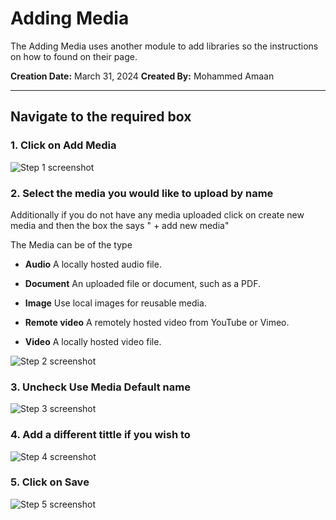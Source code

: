 # Adding Media

The Adding Media uses another module to add libraries so the instructions on how to found on their page.

__Creation Date:__ March 31, 2024
__Created By:__ Mohammed Amaan



***




##  Navigate to the required box


### 1. Click on Add Media
![Step 1 screenshot](https://images.tango.us/workflows/9fea3130-e2fc-4ed2-9d52-fbf31825c9f5/steps/b7ade9c2-35ac-4a75-894f-17eb917be732/c1ad845a-0c14-4434-adb9-603115414357.png?crop=focalpoint&fit=crop&fp-x=0.3708&fp-y=0.7637&fp-z=2.6461&w=1200&border=2%2CF4F2F7&border-radius=8%2C8%2C8%2C8&border-radius-inner=8%2C8%2C8%2C8&blend-align=bottom&blend-mode=normal&blend-x=0&blend-w=1200&blend64=aHR0cHM6Ly9pbWFnZXMudGFuZ28udXMvc3RhdGljL21hZGUtd2l0aC10YW5nby13YXRlcm1hcmstdjIucG5n&mark-x=476&mark-y=451&m64=aHR0cHM6Ly9pbWFnZXMudGFuZ28udXMvc3RhdGljL2JsYW5rLnBuZz9tYXNrPWNvcm5lcnMmYm9yZGVyPTYlMkNGRjc0NDImdz0yNDcmaD03OSZmaXQ9Y3JvcCZjb3JuZXItcmFkaXVzPTEw)


### 2. Select the media you would like to upload by name

Additionally if you do not have any media uploaded click on create new media and then the box the says " + add new media"

The Media can be of the type

*   **Audio** A locally hosted audio file.

*   **Document** An uploaded file or document, such as a PDF.

*   **Image** Use local images for reusable media.

*   **Remote video** A remotely hosted video from YouTube or Vimeo.

*   **Video** A locally hosted video file.

![Step 2 screenshot](https://images.tango.us/workflows/9fea3130-e2fc-4ed2-9d52-fbf31825c9f5/steps/4e604438-3a05-4f8e-b075-fde56e527e87/b00e41e1-0c52-41eb-bcca-7a1a1423f3f9.png?crop=focalpoint&fit=crop&fp-x=0.5005&fp-y=0.4091&fp-z=1.1706&w=1200&border=2%2CF4F2F7&border-radius=8%2C8%2C8%2C8&border-radius-inner=8%2C8%2C8%2C8&blend-align=bottom&blend-mode=normal&blend-x=0&blend-w=1200&blend64=aHR0cHM6Ly9pbWFnZXMudGFuZ28udXMvc3RhdGljL21hZGUtd2l0aC10YW5nby13YXRlcm1hcmstdjIucG5n&mark-x=102&mark-y=439&m64=aHR0cHM6Ly9pbWFnZXMudGFuZ28udXMvc3RhdGljL2JsYW5rLnBuZz9tYXNrPWNvcm5lcnMmYm9yZGVyPTYlMkNGRjc0NDImdz05OTcmaD02MSZmaXQ9Y3JvcCZjb3JuZXItcmFkaXVzPTEw)


### 3. Uncheck Use Media Default name
![Step 3 screenshot](https://images.tango.us/workflows/9fea3130-e2fc-4ed2-9d52-fbf31825c9f5/steps/dce3754c-485c-4091-b85f-dc1bee1113f3/8e3bb108-5ecb-4dde-a0df-c361d28879a4.png?crop=focalpoint&fit=crop&fp-x=0.1554&fp-y=0.5022&fp-z=3.0905&w=1200&border=2%2CF4F2F7&border-radius=8%2C8%2C8%2C8&border-radius-inner=8%2C8%2C8%2C8&blend-align=bottom&blend-mode=normal&blend-x=0&blend-w=1200&blend64=aHR0cHM6Ly9pbWFnZXMudGFuZ28udXMvc3RhdGljL21hZGUtd2l0aC10YW5nby13YXRlcm1hcmstdjIucG5n&mark-x=540&mark-y=454&m64=aHR0cHM6Ly9pbWFnZXMudGFuZ28udXMvc3RhdGljL2JsYW5rLnBuZz9tYXNrPWNvcm5lcnMmYm9yZGVyPTYlMkNGRjc0NDImdz03MSZoPTcxJmZpdD1jcm9wJmNvcm5lci1yYWRpdXM9MTA%3D)


### 4. Add a different tittle if you wish to
![Step 4 screenshot](https://images.tango.us/workflows/9fea3130-e2fc-4ed2-9d52-fbf31825c9f5/steps/1ed70726-9407-41a5-89fa-25887d833df5/5e3d27a3-2be5-4f8c-80a0-cbaa4f7ae66a.png?crop=focalpoint&fit=crop&fp-x=0.5005&fp-y=0.5954&fp-z=1.1706&w=1200&border=2%2CF4F2F7&border-radius=8%2C8%2C8%2C8&border-radius-inner=8%2C8%2C8%2C8&blend-align=bottom&blend-mode=normal&blend-x=0&blend-w=1200&blend64=aHR0cHM6Ly9pbWFnZXMudGFuZ28udXMvc3RhdGljL21hZGUtd2l0aC10YW5nby13YXRlcm1hcmstdjIucG5n&mark-x=102&mark-y=486&m64=aHR0cHM6Ly9pbWFnZXMudGFuZ28udXMvc3RhdGljL2JsYW5rLnBuZz9tYXNrPWNvcm5lcnMmYm9yZGVyPTYlMkNGRjc0NDImdz05OTcmaD02MSZmaXQ9Y3JvcCZjb3JuZXItcmFkaXVzPTEw)


### 5. Click on Save
![Step 5 screenshot](https://images.tango.us/workflows/9fea3130-e2fc-4ed2-9d52-fbf31825c9f5/steps/8ca8087f-0fdd-448c-abe1-7bee4ffa5ecc/8e2dd2cd-c544-4e48-8be7-9a14122ac3bb.png?crop=focalpoint&fit=crop&fp-x=0.8130&fp-y=0.7637&fp-z=3.7595&w=1200&border=2%2CF4F2F7&border-radius=8%2C8%2C8%2C8&border-radius-inner=8%2C8%2C8%2C8&blend-align=bottom&blend-mode=normal&blend-x=0&blend-w=1200&blend64=aHR0cHM6Ly9pbWFnZXMudGFuZ28udXMvc3RhdGljL21hZGUtd2l0aC10YW5nby13YXRlcm1hcmstdjIucG5n&mark-x=439&mark-y=380&m64=aHR0cHM6Ly9pbWFnZXMudGFuZ28udXMvc3RhdGljL2JsYW5rLnBuZz9tYXNrPWNvcm5lcnMmYm9yZGVyPTYlMkNGRjc0NDImdz0zMjMmaD0yMTkmZml0PWNyb3AmY29ybmVyLXJhZGl1cz0xMA%3D%3D)

